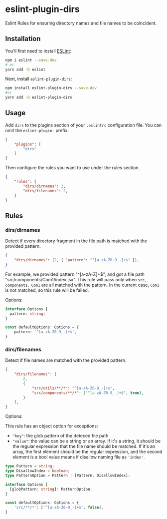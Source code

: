 # eslint-plugin-dirs

Eslint Rules for ensuring directory names and file names to be coincident.

## Installation

You'll first need to install [ESLint](http://eslint.org):

```bash
npm i eslint --save-dev
# or
yarn add -D eslint
```

Next, install `eslint-plugin-dirs`:

```bash
npm install eslint-plugin-dirs --save-dev
#or
yarn add -D eslint-plugin-dirs
```

## Usage

Add `dirs` to the plugins section of your `.eslintrc` configuration file. You can omit the `eslint-plugin-` prefix:

```json
{
    "plugins": [
        "dirs"
    ]
}
```


Then configure the rules you want to use under the rules section.

```json
{
    "rules": {
        "dirs/dirnames": 2,
        "dirs/filenames": 2,
    }
}
```

## Rules

### dirs/dirnames

Detect if every directory fragment in the file path is matched with the provided pattern.

```json
{
    "dirs/dirnames": [2, { "pattern": "^[a-zA-Z0-9_-]+$" }],
}
```

For example, we provided pattern "^[a-zA-Z]+$", and got a file path "src/components/Com1/index.jsx". This rule will pass only when `src、components、Com1` are all matched with the pattern. In the current case, `Com1` is not matched, so this rule will be failed.

Options:

```ts
interface Options {
  pattern: string;
}

const defaultOptions: Options = {
    pattern: '^[a-zA-Z0-9_-]+$',
}
```

### dirs/filenames

Detect if file names are matched with the provided pattern.

```json
{
    "dirs/filenames": [
        2,
        {
            "src/utils/**/*": "^[a-zA-Z0-9_-]+$",
            "src/components/**/*": ["^[a-zA-Z0-9_-]+$", true],
        }
    ],
}
```

Options:

This rule has an object option for exceptions:

- `"key"`: the glob pattern of the deteced file path
- `"value"`: the value can be a string or an array. If it's a string, it should be the regular expression that the file name should be matched. If it's an array, the first element should be the regular expression, and the second element is a bool value means if disallow naming file as `'index'`.

```ts
type Pattern = string;
type DisallowIndex = boolean;
type PatternOption = Pattern | [Pattern, DisallowIndex];

interface Options {
  [globPattern: string]: PatternOption;
}

const defaultOptions: Options = {
    'src/**/*': ['^[a-zA-Z0-9_-]+$', false],
}
```

